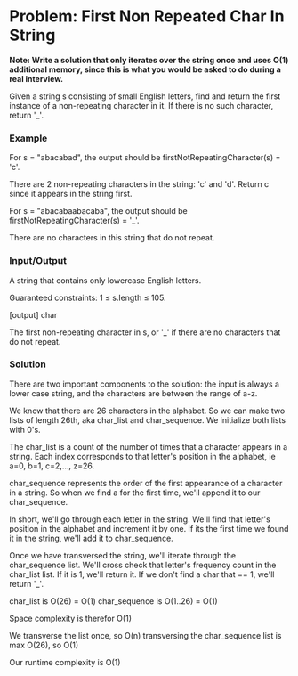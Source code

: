 # Problem: First Non Repeated Char In String

**Note: Write a solution that only iterates over the string once and uses O(1) additional memory, since this is what you would be asked to do during a real interview.**

Given a string s consisting of small English letters, find and return the first instance of a non-repeating character in it. If there is no such character, return '_'.

### Example

For s = "abacabad", the output should be
firstNotRepeatingCharacter(s) = 'c'.

There are 2 non-repeating characters in the string: 'c' and 'd'. Return c since it appears in the string first.

For s = "abacabaabacaba", the output should be
firstNotRepeatingCharacter(s) = '_'.

There are no characters in this string that do not repeat.

### Input/Output



A string that contains only lowercase English letters.

Guaranteed constraints:
1 ≤ s.length ≤ 105.

[output] char

The first non-repeating character in s, or '_' if there are no characters that do not repeat.


### Solution

There are two important components to the solution: the input is always a lower case string, and the characters are between the range of a-z.

We know that there are 26 characters in the alphabet. So we can make two lists of length 26th, aka char_list and char_sequence. We initialize both lists with 0's.

The char_list is a count of the number of times that a character appears in a string. Each index corresponds to that letter's position in the alphabet, ie a=0, b=1, c=2,..., z=26. 

char_sequence represents the order of the first appearance of a character in a string. So when we find a for the first time, we'll append it to our char_sequence.

In short, we'll go through each letter in the string. We'll find that letter's position in the alphabet and increment it by one. If its the first time we found it in the string, we'll add it to char_sequence.

Once we have transversed the string, we'll iterate through the char_sequence list. We'll cross check that letter's frequency count in the char_list list. If it is 1, we'll return it. If we don't find a char that == 1, we'll return '_'.

char_list is O(26) = O(1)
char_sequence is O(1..26)  = O(1)

Space complexity is therefor O(1)

We transverse the list once, so O(n)
transversing the char_sequence list is max O(26), so O(1)

Our runtime complexity is O(1)